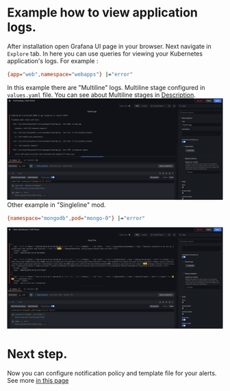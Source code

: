 # Example how to view application logs.

After installation open Grafana UI page in your browser.
Next navigate in `Explore` tab. In here you can use queries for viewing your Kubernetes application's logs.
For example :
```bash
{app="web",namespace="webapps"} |="error"
```
In this example there are "Multiline" logs. Multiline stage configured in `values.yaml` file. You can see about Multiline stages in [Description](.././Documents).
![Sources](.././Screens/MultiLine.png)
Other example in "Singleline" mod.
```bash
{namespace="mongodb",pod="mongo-0"} |="error"
```
![Sources](../Screens/SingleLine.png)

# Next step.
Now you can configure notification policy and template file for your alerts.
See more [in this page](.././NotificationPolicy/)